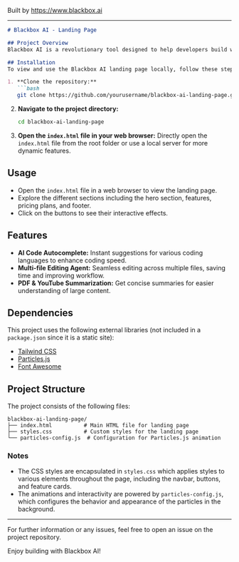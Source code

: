 
Built by https://www.blackbox.ai

---

```markdown
# Blackbox AI - Landing Page

## Project Overview
Blackbox AI is a revolutionary tool designed to help developers build websites, games, and software efficiently through intelligent code generation. This landing page showcases the features, pricing plans, and the value proposition of Blackbox AI.

## Installation
To view and use the Blackbox AI landing page locally, follow these steps:

1. **Clone the repository:**
   ```bash
   git clone https://github.com/yourusername/blackbox-ai-landing-page.git
   ```

2. **Navigate to the project directory:**
   ```bash
   cd blackbox-ai-landing-page
   ```

3. **Open the `index.html` file in your web browser:**
   Directly open the `index.html` file from the root folder or use a local server for more dynamic features.

## Usage
- Open the `index.html` file in a web browser to view the landing page.
- Explore the different sections including the hero section, features, pricing plans, and footer.
- Click on the buttons to see their interactive effects.

## Features
- **AI Code Autocomplete:** Instant suggestions for various coding languages to enhance coding speed.
- **Multi-file Editing Agent:** Seamless editing across multiple files, saving time and improving workflow.
- **PDF & YouTube Summarization:** Get concise summaries for easier understanding of large content.

## Dependencies
This project uses the following external libraries (not included in a `package.json` since it is a static site):
- [Tailwind CSS](https://tailwindcss.com/)
- [Particles.js](https://vincentgarreau.com/particles.js/)
- [Font Awesome](https://fontawesome.com/)

## Project Structure
The project consists of the following files:

```
blackbox-ai-landing-page/
├── index.html          # Main HTML file for landing page
├── styles.css          # Custom styles for the landing page
└── particles-config.js  # Configuration for Particles.js animation
```

### Notes
- The CSS styles are encapsulated in `styles.css` which applies styles to various elements throughout the page, including the navbar, buttons, and feature cards.
- The animations and interactivity are powered by `particles-config.js`, which configures the behavior and appearance of the particles in the background.

---

For further information or any issues, feel free to open an issue on the project repository. 

Enjoy building with Blackbox AI!
```